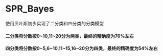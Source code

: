 # SPR_Bayes
使用贝叶斯初步实现了二分类和四分类的分类模型

#### 二分类将分数按0~10,11~20分为两类，最终的精确度为76%左右

#### 四分类将分数按0~5,6~10,11~15,16~20分为四类，最终的精确度为54%左右
